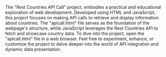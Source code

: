 The "Rest Countries API Call" project, embodies a practical and educational exploration of web development. Developed using HTML and JavaScript, this project focuses on making API calls to retrieve and display information about countries. The "apicall.html" file serves as the foundation of the webpage's structure, while JavaScript leverages the Rest Countries API to fetch and showcase country data. To dive into the project, open the "apicall.html" file in a web browser. Feel free to experiment, enhance, or customize the project to delve deeper into the world of API integration and dynamic data presentation.